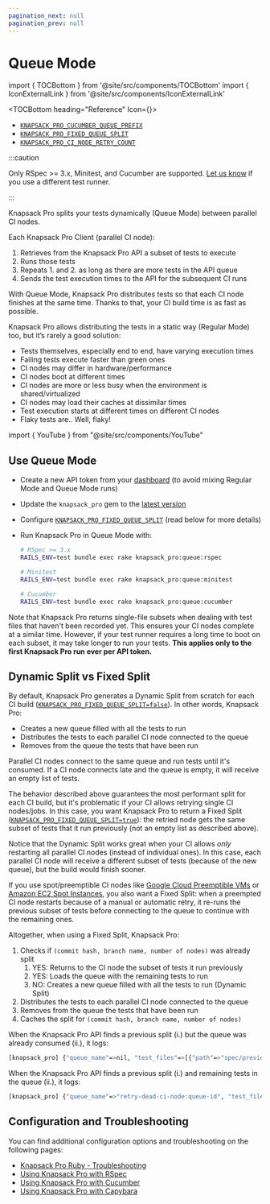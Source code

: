 ```yaml
---
pagination_next: null
pagination_prev: null
---
```


# Queue Mode

import { TOCBottom } from '@site/src/components/TOCBottom'
import { IconExternalLink } from '@site/src/components/IconExternalLink'

<TOCBottom heading="Reference" Icon={<IconExternalLink />}>

- [`KNAPSACK_PRO_CUCUMBER_QUEUE_PREFIX`](reference.md#knapsack_pro_cucumber_queue_prefix-cucumber-queue-mode)
- [`KNAPSACK_PRO_FIXED_QUEUE_SPLIT`](reference.md#knapsack_pro_fixed_queue_split-queue-mode)
- [`KNAPSACK_PRO_CI_NODE_RETRY_COUNT`](reference.md#knapsack_pro_ci_node_retry_count)

</TOCBottom>

:::caution

Only RSpec >= 3.x, Minitest, and Cucumber are supported. [Let us know](https://knapsackpro.com/contact) if you use a different test runner.

:::

Knapsack Pro splits your tests dynamically (Queue Mode) between parallel CI nodes.

Each Knapsack Pro Client (parallel CI node):

1. Retrieves from the Knapsack Pro API a subset of tests to execute
2. Runs those tests
3. Repeats 1. and 2. as long as there are more tests in the API queue
4. Sends the test execution times to the API for the subsequent CI runs

With Queue Mode, Knapsack Pro distributes tests so that each CI node finishes at the same time. Thanks to that, your CI build time is as fast as possible.

Knapsack Pro allows distributing the tests in a static way (Regular Mode) too, but it’s rarely a good solution:

- Tests themselves, especially end to end, have varying execution times
- Failing tests execute faster than green ones
- CI nodes may differ in hardware/performance
- CI nodes boot at different times
- CI nodes are more or less busy when the environment is shared/virtualized
- CI nodes may load their caches at dissimilar times
- Test execution starts at different times on different CI nodes
- Flaky tests are.. Well, flaky!

import { YouTube } from "@site/src/components/YouTube"

<YouTube src="https://www.youtube.com/embed/hUEB1XDKEFY" />

## Use Queue Mode

- Create a new API token from your [dashboard](https://knapsackpro.com/dashboard) (to avoid mixing Regular Mode and Queue Mode runs)
- Update the `knapsack_pro` gem to the [latest version](https://rubygems.org/gems/knapsack_pro)
- Configure [`KNAPSACK_PRO_FIXED_QUEUE_SPLIT`](reference.md#knapsack_pro_fixed_queue_split-queue-mode) (read below for more details)
- Run Knapsack Pro in Queue Mode with:

  ```bash
  # RSpec >= 3.x
  RAILS_ENV=test bundle exec rake knapsack_pro:queue:rspec

  # Minitest
  RAILS_ENV=test bundle exec rake knapsack_pro:queue:minitest

  # Cucumber
  RAILS_ENV=test bundle exec rake knapsack_pro:queue:cucumber
  ```

Note that Knapsack Pro returns single-file subsets when dealing with test files that haven't been recorded yet. This ensures your CI nodes complete at a similar time. However, if your test runner requires a long time to boot on each subset, it may take longer to run your tests. **This applies only to the first Knapsack Pro run ever per API token.**

## Dynamic Split vs Fixed Split

By default, Knapsack Pro generates a Dynamic Split from scratch for each CI build ([`KNAPSACK_PRO_FIXED_QUEUE_SPLIT=false`](reference.md#knapsack_pro_fixed_queue_split-queue-mode)). In other words, Knapsack Pro:

- Creates a new queue filled with all the tests to run
- Distributes the tests to each parallel CI node connected to the queue
- Removes from the queue the tests that have been run

Parallel CI nodes connect to the same queue and run tests until it's consumed. If a CI node connects late and the queue is empty, it will receive an empty list of tests.

The behavior described above guarantees the most performant split for each CI build, but it's problematic if your CI allows retrying single CI nodes/jobs. In this case, you want Knapsack Pro to return a Fixed Split ([`KNAPSACK_PRO_FIXED_QUEUE_SPLIT=true`](reference.md#knapsack_pro_fixed_queue_split-queue-mode)): the retried node gets the same subset of tests that it run previously (not an empty list as described above).

Notice that the Dynamic Split works great when your CI allows _only_ restarting all parallel CI nodes (instead of individual ones). In this case, each parallel CI node will receive a different subset of tests (because of the new queue), but the build would finish sooner.

If you use spot/preemptible CI nodes like [Google Cloud Preemptible VMs](https://cloud.google.com/preemptible-vms/) or [Amazon EC2 Spot Instances](https://aws.amazon.com/ec2/spot/), you also want a Fixed Split: when a preempted CI node restarts because of a manual or automatic retry, it re-runs the previous subset of tests before connecting to the queue to continue with the remaining ones.

Altogether, when using a Fixed Split, Knapsack Pro:

1. Checks if `(commit hash, branch name, number of nodes)` was already split
   1. YES: Returns to the CI node the subset of tests it run previously
   1. YES: Loads the queue with the remaining tests to run
   1. NO: Creates a new queue filled with all the tests to run (Dynamic Split)
1. Distributes the tests to each parallel CI node connected to the queue
1. Removes from the queue the tests that have been run
1. Caches the split for `(commit hash, branch name, number of nodes)`

When the Knapsack Pro API finds a previous split (i.) but the queue was already consumed (ii.), it logs:

```bash
[knapsack_pro] {"queue_name"=>nil, "test_files"=>[{"path"=>"spec/previously_executed_spec.rb", "time_execution"=>1.23}]}
```

When the Knapsack Pro API finds a previous split (i.) and remaining tests in the queue (ii.), it logs:

```bash
[knapsack_pro] {"queue_name"=>"retry-dead-ci-node:queue-id", "test_files"=>[{"path"=>"spec/previously_executed_spec.rb", "time_execution"=>1.23}]}
```

## Configuration and Troubleshooting

You can find additional configuration options and troubleshooting on the following pages:

- [Knapsack Pro Ruby - Troubleshooting](troubleshooting.md)
- [Using Knapsack Pro with RSpec](rspec.md)
- [Using Knapsack Pro with Cucumber](cucumber.md)
- [Using Knapsack Pro with Capybara](capybara.md)
